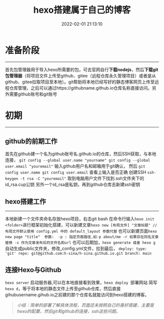 ﻿---
title: hexo搭建属于自己的博客
date: 2022-02-01 21:13:10
tags: hexo git github
---

准备阶段
====
----------
首先包管理器用于导入hexo所需要的包，可去官网自行**下载nodejs**，然后**下载git包管理器**（将项目文件上传至github、gitee（远程仓库永久管理项目）或者是从github、gitee拉取项目至本地）。git帮助将本地已经写好的静态博客网页上传至远程仓库管理，之后可以通过https://githubname.github.io仓库名称直接访问。另外需要github账号和git账号 

初期
==
----------
github的前期工作
-----------
首先在github建一个名为github账号名.github.io的仓库，然后SSH获取，与本地连接，
 `git config --global user.name "yourname"
git config --global user.email "youremail"`
输入github用户名和邮箱用于git确认，
然后
`git config user.name git config user.email` 查看上输入是否正确
创建SSH `ssh-keygen -t rsa -C "youremail"`
取到电脑用户文件下找到.ssh文件夹下的id_rsa.cup公钥 另外一个id_rsa是私钥，再到github仓库去新建ssh密钥

hexo搭建工作
--------
----------
本地新建一个文件夹命名存放hexo项目，右击git bash 在命令行输入`hexo init <folder>`进行框架初始化搭建，可以新建文章`hexo new [布局文件] "文章标题" //布局文件默认使用 config.yml 中的 default_layout 参数代替` 也可以新建页面`hexo new page "title" 
参数: 
    -p : 指定页面路径,如-p about/me
    -r 如果存在同名文章替换
    -s 作为文章发布后的文件名和url`
也可以后期加，`hexo generate 或者 hexo g` 自动生成public文件夹，修改_config.yml文件，拉到最后，
`deploy:
  type: 'git'
  repo: git@github.com:h-sina/h-sina.github.io.git
  branch: main`

连接Hexo与Github
-------------

`hexo server` 启动服务器,可以在本地直接看到效果，`hexo deploy `部署网站 简写 `hexo d`，等于将本地的静态文件上传至github仓库，然后直接gihubusername.gihub.io之前建的那个仓库名就能访问到hexo搭建的博客。

> *小结：简单的部署了解具体流程，页面还未按照自己的喜好搭建，主要是hexo的配置，然后git和github的连接，ssh这些问题。*